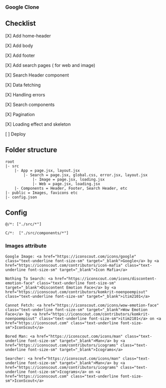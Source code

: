 ### Google Clone
## Checklist

[X] Add home-header

[X] Add body

[X] Add footer

[X] Add search pages ( for web and image)

[X] Search Header component

[X] Data fetching

[X] Handling errors

[X] Search components

[X] Pagination

[X] Loading effect and skeleton

[ ] Deploy


## Folder structure
    root
    |- src 
        |- App = page.jsx, layout.jsx
            |- Search = page.jsx, global.css, error.jsx, layout.jsx
                |- Image = page.jsx, loading.jsx
                |- Web = page.jsx, loading.jsx
        |- Components = Header, Footer, Search Header, etc
    |- public = Images, favicons etc
    |- config.json

## Config
```@/*: ["./src/*"] ```

```C/*:  ["./src/components/*"]```

### Images attribute


    Google Image: <a href="https://iconscout.com/icons/google" class="text-underline font-size-sm" target="_blank">Google</a> by <a href="https://iconscout.com/contributors/icon-mafia" class="text-underline font-size-sm" target="_blank">Icon Mafia</a>

    Nothing To Search: <a href="https://iconscout.com/icons/discontent-emotion-face" class="text-underline font-size-sm" target="_blank">Discontent Emotion Face</a> by <a href="https://iconscout.com/contributors/komkrit-noenpoempisut" class="text-underline font-size-sm" target="_blank">itim2101</a>

    Cannot Fetch: <a href="https://iconscout.com/icons/wow-emotion-face" class="text-underline font-size-sm" target="_blank">Wow Emotion Face</a> by <a href="https://iconscout.com/contributors/komkrit-noenpoempisut" class="text-underline font-size-sm">itim2101</a> on <a href="https://iconscout.com" class="text-underline font-size-sm">IconScout</a>

    Bored Man: <a href="https://iconscout.com/icons/man" class="text-underline font-size-sm" target="_blank">Man</a> by <a href="https://iconscout.com/contributors/icograms" class="text-underline font-size-sm" target="_blank">Icograms</a>

    Searcher: <a href="https://iconscout.com/icons/man" class="text-underline font-size-sm" target="_blank">Man</a> by <a href="https://iconscout.com/contributors/icograms" class="text-underline font-size-sm">Icograms</a> on <a href="https://iconscout.com" class="text-underline font-size-sm">IconScout</a>
